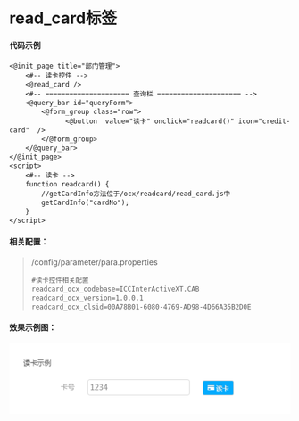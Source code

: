 # read\_card标签

#### 代码示例

```
<@init_page title="部门管理">
    <#-- 读卡控件 -->
    <@read_card />
    <#-- ===================== 查询栏 ===================== -->
    <@query_bar id="queryForm">
        <@form_group class="row">
              <@button  value="读卡" onclick="readcard()" icon="credit-card"  />
        </@form_group>
    </@query_bar>
</@init_page>
<script>
    <#-- 读卡 -->
    function readcard() {
        //getCardInfo方法位于/ocx/readcard/read_card.js中
        getCardInfo("cardNo");
    }
</script>
```

#### 相关配置：

> /config/parameter/para.properties
>
> ```
> #读卡控件相关配置
> readcard_ocx_codebase=ICCInterActiveXT.CAB
> readcard_ocx_version=1.0.0.1
> readcard_ocx_clsid=00A78B01-6080-4769-AD98-4D66A35B2D0E
> ```

#### 效果示例图：

![](/assets/readcard1.png)

#### 



